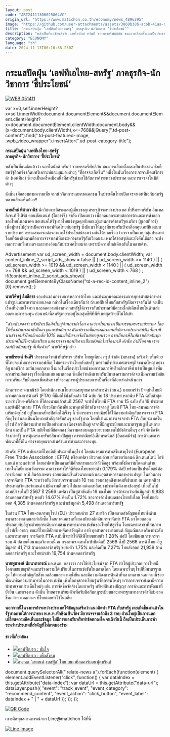 ```yaml
---
layout: post
code: "ART24111306025U64VC"
origin_url: "https://www.matichon.co.th/economy/news_4896295"
image: "https://github.com/user-attachments/assets/3868b38b-ac6b-41aa-938a-51ae16908564"
title: "กระแสปัดฝุ่น ‘เอฟทีเอไทย-สหรัฐ’ ภาคธุรกิจ-นักวิชาการ ‘ชี้ประโยชน์’"
description: "หลังเป็นที่แน่ชัดแล้วว่า นายโดนัลด์ ทรัมป์ จากพรรครีพับลิกัน ชนะการเลือกตั้งและเป็นประธานาธิบดีสหรัฐอีกครั้ง เกิดบทวิเคราะห์และมุมมองต่างๆ “ที่อาจจะเกิดขึ้น”"
category: "ECONOMY"
language: "th"
date: 2024-11-13T06:16:38.230Z
---
```


# กระแสปัดฝุ่น ‘เอฟทีเอไทย-สหรัฐ’ ภาคธุรกิจ-นักวิชาการ ‘ชี้ประโยชน์’

[![](https://www.matichon.co.th/wp-content/uploads/2024/11/WEB-051411.jpg "WEB 051411")](https://www.matichon.co.th/wp-content/uploads/2024/11/WEB-051411.jpg)

var x=0;self.innerHeight?x=self.innerWidth:document.documentElement&&document.documentElement.clientHeight?x=document.documentElement.clientWidth:document.body&&(x=document.body.clientWidth),x<=768&&jQuery(".td-post-content").find(".td-post-featured-image, .wpb\_video\_wrapper").insertAfter(".ud-post-category-title");

**กระแสปัดฝุ่น ‘เอฟทีเอไทย-สหรัฐ’  
ภาคธุรกิจ-นักวิชาการ ‘ชี้ประโยชน์’**

หลังเป็นที่แน่ชัดแล้วว่า นายโดนัลด์ ทรัมป์ จากพรรครีพับลิกัน ชนะการเลือกตั้งและเป็นประธานาธิบดีสหรัฐอีกครั้ง เกิดบทวิเคราะห์และมุมมองต่างๆ “ที่อาจจะเกิดขึ้น” หนึ่งในนั้นเรื่องการเจรจาเปิดเสรีการค้า (เอฟทีเอ) ซึ่งจะเป็นเครื่องมือหนึ่งที่สหรัฐนำมาใช้กับการค้าระหว่างประเทศ และการเจรจาในมิติต่างๆ

ดังนั้น เมื่อสอบถามความเห็นจากนักวิชาการและภาคเอกชน ในประเด็นไทยเปิดเจรจาเอฟทีเอกับสหรัฐ หลายเสียงเห็นด้วย!!

**นายอัทธ์ พิศาลวานิช** นักวิชาการอิสระและผู้เชี่ยวชาญเศรษฐกิจระหว่างประเทศ ที่ปรึกษาบริษัท อินเทลลิเจนท์ รีเสิร์ช คอนซัลแตนท์ (ไออาร์ซี) จำกัด เปิดเผยว่า เพื่อลดผลกระทบต่อการค้าและการส่งออกของไทยในอนาคต ขอเสนอให้รัฐบาลไทยเร่งพูดคุยกับคณะผู้แทนการค้าสหรัฐอเมริกา (ยูเอสทีอาร์) เพื่อปูทางไปสู่การเปิดเจรจาเอฟทีเอไทยกับสหรัฐ ซึ่งมีแนวโน้มสูงที่นายทรัมป์จะเลือกคุยเอฟทีเอแบบรายประเทศ เพราะสามารถต่อรองและใช้ประโยชน์ระหว่างกันได้รวดเร็วกว่าเจรจาเป็นแบบกลุ่มประเทศ โดยที่ต้องติดตามคือการเจรจาเอฟทีเอระหว่างสหรัฐกับเวียดนาม หากได้ข้อสรุปและบังคับใช้แล้ว จะส่งผลกระทบทั้งทางตรงและทางอ้อมกับประเทศไทยมาก เพราะมีความใกล้เคียงกันในหลายด้าน

Advertisement var ud\_screen\_width = document.body.clientWidth; var content\_inline\_2\_script\_ads\_show = false || ( ud\_screen\_width >= 1140 ) || ( ud\_screen\_width >= 1019 && ud\_screen\_width < 1140 ) || ( ud\_screen\_width >= 768 && ud\_screen\_width < 1019 ) || ( ud\_screen\_width < 768 ) ; if(!content\_inline\_2\_script\_ads\_show){ document.getElementsByClassName("td-a-rec-id-content\_inline\_2")\[0\].remove(); }

**นายวิศิษฐ์ ลิ้มลือชา** รองประธานกรรมการหอการค้าไทย และประธานคณะกรรมการยุทธศาสตร์อาหารแปรรูปและอาหารแห่งอนาคต กล่าวในเรื่องเดียวกันว่า ถ้าเอฟทีเอไทยกับสหรัฐเปิดเจรจากันได้ จะเป็นเรื่องที่น่าสนใจมาก และลดความกังวลหากสหรัฐได้เจรจากับประเทศที่มีความใกล้เคียงไทยในด้านส่งออกและการลงทุน ก่อนหน้านี้สหรัฐเคยจะอยู่ในกลุ่มซีพีทีพีพี แต่สุดท้ายก็ไม่ได้เข้า

_“ส่วนตัวมองว่า ทรัมป์จะเปิดศึกใหญ่ด้านการค้าโลก คาดว่านโยบายจะเป็นการชนตรงรายประเทศ โดยใช้เรื่องกำแพงภาษีเป็นอาวุธและข้อต่อรอง ตัวแปรจากนี้และผลกระทบที่เกิดจากประกาศปรับเก็บภาษีนำเข้าจากทั่วโลกอีกเฉลี่ย 10% ขณะที่เก็บจากจีนในอัตราสูงพรวด การเก็บภาษีในอัตราเดียวกันทุกประเทศไม่มีใครเสียเปรียบ แต่การเจรจาเอฟทีเอจะเป็นแต้มต่อในเรื่องภาษี ดังนั้น ถ้ามีโอกาสเจรจาเอฟทีเอกับสหรัฐ ก็เห็นด้วย”_ นายวิศิษฐ์กล่าว

**นายธีรพงศ์ จันศิริ** ประธานเจ้าหน้าที่บริหาร บริษัท ไทยยูเนี่ยน กรุ๊ป จำกัด (มหาชน) เสริมว่า เห็นด้วยที่ไทยจะเพิ่มการเจรจาเอฟทีเอ ไม่แค่ระหว่างไทยกับสหรัฐ แต่รวมถึงประเทศเศรษฐกิจขนาดใหญ่ อย่าง อียู แอฟริกา ตะวันออกกลาง ซึ่งมองในเรื่องประโยชน์ของการลดภาษีหรือเลิกภาษีนำเข้าเป็นศูนย์ เพิ่มความร่วมมือต่างๆ เรื่องนี้ตนเสนอมาตลอด ซึ่งเชื่อว่าหลังนายทรัมป์มาสงครามการค้าจะเพิ่มความเข้มข้น การเตรียม รับมือและเพิ่มเส้นทางที่จะลดภาระผู้ประกอบการเป็นเรื่องที่ต้องเร่งดำเนินการ

ด้านกระทรวงพาณิชย์ โดยสำนักงานนโยบายและยุทธศาสตร์การค้า (สนค.) เผยแพร่ว่า ปัจจุบันไทยมีความตกลงการค้าเสรี (FTA) ที่มีผลใช้บังคับแล้ว 14 ฉบับ กับ 18 ประเทศ หากนับ FTA ฉบับล่าสุด ระหว่างไทย-ศรีลังกา ที่ได้ลงนามแล้วต้นปี 2567 จะทำให้ไทยมี FTA รวม 15 ฉบับ กับ 19 ประเทศ และยังมีอีกหลาย FTA ทั้งระดับทวิภาคีและพหุภาคีที่กำลังเจรจาอยู่ โดยมี FTA ไทย-สมาคมการค้าเสรีแห่งยุโรป อยู่ในแผนที่จะปิดดีลได้เร็วๆ นี้ ซึ่งกระทรวงพาณิชย์ได้ให้ความสำคัญกับการเจรจา FTA กับยุโรป และเป็นนโยบายสำคัญลำดับต้นๆ ของรัฐบาล โดยที่ผ่านมาการเจรจาทำ FTA กับประเทศในยุโรป ถือว่ามีความท้าทายเป็นอย่างมาก เนื่องจากเป็นคู่เจรจาที่มีกฎระเบียบและมาตรฐานสูงในหลายด้าน และเป็น FTA สมัยใหม่ที่ข้อตกลง มีความครอบคลุมขยายขอบเขตไปยังด้านอื่นๆ อาทิ จัดซื้อจัดจ้างภาครัฐ การคุ้มครองทรัพย์สินทางปัญญา การพาณิชย์อิเล็กทรอนิกส์ (อีคอมเมิร์ซ) การค้าและการพัฒนาที่ยั่งยืน ต่างจากยุคแรกเน้นด้านการค้าและการลงทุน

สำหรับ FTA ฉบับแรกที่ไทยมีกับประเทศในยุโรป โดยสมาคมการค้าเสรีแห่งยุโรป (European Free Trade Association : EFTA) หรือเอฟตา ประกอบด้วย สวิตเซอร์แลนด์ ลิกเตนสไตน์ ไอซ์แลนด์ และนอร์เวย์ โดยเอฟตาเป็นตลาดที่มีศักยภาพและกำลังซื้อสูง พร้อมทั้งมีความโดดเด่นด้านเทคโนโลยีและนวัตกรรม คาดว่าจะทำให้จีดีพีของไทยขยายตัว 0.179% ต่อปี พร้อมเป็นประโยชน์ต่อการส่งออก อาทิ สินค้าเกษตร รถยนต์และชิ้นส่วนรถยนต์ และอุตสาหกรรมอาหารแปรรูป ในส่วนการเจรจาจัดทำ FTA ระหว่างกัน มีการเจรจามาแล้ว 10 รอบ รอบล่าสุดสิงหาคมที่ผ่านมา ณ นครเจนีวา ประเทศสวิตเซอร์แลนด์ แม้มีความคืบหน้าไปมาก แต่คงเหลือบางประเด็นต้องหาข้อสรุป เพื่อเป็นไปตามเป้าจบในปี 2567 ปี 2566 เอฟตา เป็นคู่ค้าอันดับ 16 ของไทย การค้าระหว่างกันมีมูลค่า 9,883 ล้านดอลลาร์สหรัฐ หดตัว 14.67% คิดเป็น 1.72% ของการค้าทั้งหมดของไทยกับโลก โดยไทยส่งออก 4,385 ล้านดอลลาร์สหรัฐ และนำเข้ามูลค่า 5,498 ล้านดอลลาร์สหรัฐ

ในส่วน FTA ไทย-สหภาพยุโรป (EU) ประกอบด้วย 27 สมาชิก เป็นตลาดสำคัญของไทยทั้งด้านขนาดของตลาดและกำลังซื้อ โดยภาคเอกชนทั้งสองฝ่ายผลักดันเจรจาจัดทำ FTA มาโดยตลอด ประกอบกับอียูจะช่วยยกระดับความสามารถทางการแข่งขันของไทยให้สูงขึ้น โดยเฉพาะสาขาที่สหภาพยุโรปเชี่ยวชาญ ขณะที่ไทยมีศักยภาพจัดหาวัตถุดิบ อาทิ อุตสาหกรรมรถยนต์ อัญมณีและเครื่องประดับ และการเกษตร การจัดทำ FTA ฉบับนี้จะทำให้จีดีพีไทยขยายตัว 1.28% ต่อปี โดยมีแผนการเจรจารอบ 4 ปลายเดือนพฤศจิกายนนี้ ณ กรุงเทพฯ และตั้งเป้าปิดดีลปี 2568 ซึ่งปี 2566 การค้าไทย-อียู มีมูลค่า 41,713 ล้านดอลลาร์สหรัฐ ขยายตัว 1.75% และคิดเป็น 7.27% ไทยส่งออก 21,959 ล้านดอลลาร์สหรัฐ และไทยนำเข้า 19,754 ล้านดอลลาร์สหรัฐ

**นายพูนพงษ์ นัยนาภากรณ์** ผอ.สนค. กล่าวว่า การใช้ประโยชน์จาก FTA ทำให้ผู้ประกอบการไทยมีโอกาสขยายธุรกิจและสร้างความได้เปรียบในการแข่งขันในตลาดโลก โดยเฉพาะในยุโรปที่มีมาตรฐานสูง ให้ความสำคัญกับสิ่งแวดล้อมและความยั่งยืน และมีความต้องการสินค้าที่หลากหลาย นอกจากนี้ช่วยพัฒนาขีดความสามารถในการแข่งขัน เพิ่มโอกาสการเรียนรู้นวัตกรรมใหม่ๆ ทว่าการเจรจายังคงมีความท้าทายจากประเด็นใหม่ๆ เช่น การจัดซื้อจัดจ้างโดยภาครัฐ ทรัพย์สินทางปัญญา การค้าและการพัฒนาที่ยั่งยืน และแรงงาน ดังนั้น ไทยควรเตรียมตัวเพื่อรับมือกับกฎระเบียบและมาตรฐานทางการค้าที่เข้มงวดขึ้นกว่าความตกลงฯ ที่ไทยเคยทำไว้ในอดีต

**นอกจากนี้ในวงการค้าระหว่างประเทศให้ข้อมูลเสริมว่า แนวคิดทำ FTA กับสหรัฐ เคยเกิดขึ้นมาแล้วในรัฐบาลภายใต้การนำของ พ.ต.ท.ทักษิณ ชินวัตร มีการเจรจาแล้วถึง 3 รอบ ส่วนใหญ่เป็นการแลกเปลี่ยนความคิดเห็นและข้อมูล ไม่มีการยอมรับหรือทำข้อตกลงใด จนถึงวันนี้ ถือเป็นประเด็นการค้าระหว่างประเทศที่สำคัญที่ไม่อาจมองข้าม**

#### ข่าวที่เกี่ยวข้อง

*   [![](https://www.matichon.co.th/wp-content/uploads/2024/11/break-12NOV-1.jpg)คอฟฟี่เบรก : มั่นใจ](https://www.matichon.co.th/economy/news_4895404)
*   [![](https://www.matichon.co.th/wp-content/uploads/2024/10/berak-9OCT.jpg)คอฟฟี่เบรก : เพื่อสังคม](https://www.matichon.co.th/economy/news_4835613)
*   [![](https://www.matichon.co.th/wp-content/uploads/2024/09/plantfood.jpg)อนาคต ‘แพลนต์-เบสฟู้ด’ ไทย บนเวทีลดคาร์บอนฟุตพรินต์](https://www.matichon.co.th/economy/news_4771574)

document.querySelectorAll(".relate-news a").forEach(function(element) { element.addEventListener("click", function() { var dataIndex = this.getAttribute("data-index"); var dataUrl = this.getAttribute("data-url"); dataLayer.push({ "event": "track\_event", "event\_category": "recommend\_content", "event\_action": "click\_button", "event\_label": dataIndex + " | " + dataUrl }); }); });

[![QR Code](https://www.matichon.co.th/wp-content/uploads/2023/07/wob1371z.jpg)](https://lin.ee/ht0nDxX)

เกาะติดทุกสถานการณ์จาก Line@matichon ได้ที่นี่

[![Line Image](https://www.matichon.co.th/wp-content/uploads/2023/07/th.png)](https://lin.ee/ht0nDxX)